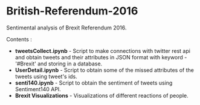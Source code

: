# British-Referendum-2016
Sentimental analysis of Brexit Referendum 2016.


Contents :
<ul>
<li><b>tweetsCollect.ipynb</b> - Script to make connections with twitter rest api and obtain tweets and their attributes in JSON format with keyword - '#Brexit' and storing in a database.</li>
<li><b>UserDetail.ipynb</b> - Script to obtain some of the missed attributes of the tweets using tweet's ids.</li>
<li><b>senti140.ipynb</b> - Script to obtain the sentiment of tweets using Sentiment140 API.</li>
<li><b>Brexit Visualizations</b> - Visualizations of different reactions of people.</li>
</ul>

